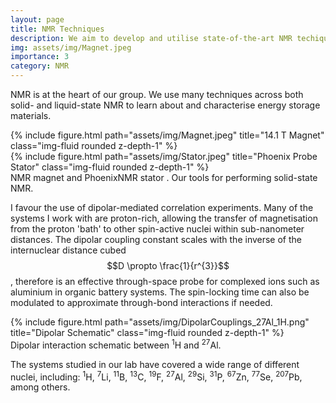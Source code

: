 ```yaml
---
layout: page
title: NMR Techniques
description: We aim to develop and utilise state-of-the-art NMR techiques for the analysis of energy storage materials.
img: assets/img/Magnet.jpeg
importance: 3
category: NMR
---
```

NMR is at the heart of our group. We use many techniques across both solid- and liquid-state NMR to learn about and characterise energy storage materials.

<div class="row">
    <div class="col-sm-4 mt-3 mt-md-0">
        {% include figure.html path="assets/img/Magnet.jpeg" title="14.1 T Magnet" class="img-fluid rounded z-depth-1" %}
    </div>
    <div class="col-sm-8 mt-3 mt-md-0">
        {% include figure.html path="assets/img/Stator.jpeg" title="Phoenix Probe Stator" class="img-fluid rounded z-depth-1" %}
    </div>
</div>
<div class="caption">
    NMR magnet and PhoenixNMR stator . Our tools for performing solid-state NMR.
</div>

I favour the use of dipolar-mediated correlation experiments. Many of the systems I work with are proton-rich, allowing the transfer of magnetisation from the proton 'bath' to other spin-active nuclei within sub-nanometer distances. The dipolar coupling constant scales with the inverse of the internuclear distance cubed $$D \propto \frac{1}{r^{3}}$$, therefore is an effective through-space probe for complexed ions such as aluminium in organic battery systems. The spin-locking time can also be modulated to approximate through-bond interactions if needed.

<div class="row">
    <div class="col-sm-4 mt-3 mt-md-0">
        {% include figure.html path="assets/img/DipolarCouplings_27Al_1H.png" title="Dipolar Schematic" class="img-fluid rounded z-depth-1" %}
    </div>
</div>
<div class="caption">
    Dipolar interaction schematic between <sup>1</sup>H and <sup>27</sup>Al.
</div>

The systems studied in our lab have covered a wide range of different nuclei, including: <sup>1</sup>H, <sup>7</sup>Li, <sup>11</sup>B, <sup>13</sup>C, <sup>19</sup>F, <sup>27</sup>Al, <sup>29</sup>Si, <sup>31</sup>P, <sup>67</sup>Zn, <sup>77</sup>Se, <sup>207</sup>Pb, among others.

